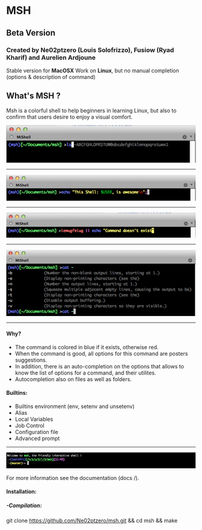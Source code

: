 # MSH
## Beta Version


### Created by Ne02ptzero (Louis Solofrizzo), Fusiow (Ryad Kharif) and Aurelien Ardjoune

Stable version for **MacOSX**
Work on **Linux**, but no manual completion (options & description of command)

## What's MSH ?
Msh is a colorful shell to help beginners in learning Linux, but also to confirm that users desire to enjoy a visual comfort. 

![alt text](screens/screen1.png)
____

![alt text](screens/screen2.png)

____

![alt text](screens/screen3.png)

____

![alt text](screens/screen5.png)

____

#### Why? 
- The command is colored in blue if it exists, otherwise red. 
- When the command is good, all options for this command are posters suggestions. 
- In addition, there is an auto-completion on the options that allows to know the list of options for a command, and their utilites. 
- Autocompletion also on files as well as folders. 

#### Builtins: 
- Builtins environment (env, setenv and unsetenv) 
- Alias 
- Local Variables 
- Job Control 
- Configuration file 
- Advanced prompt

____

![alt text](screens/screen4.png)

For more information see the documentation (docs /).

#### Installation: 
##### -Compilation: 
git clone https://github.com/Ne02ptzero/msh.git && cd msh && make
